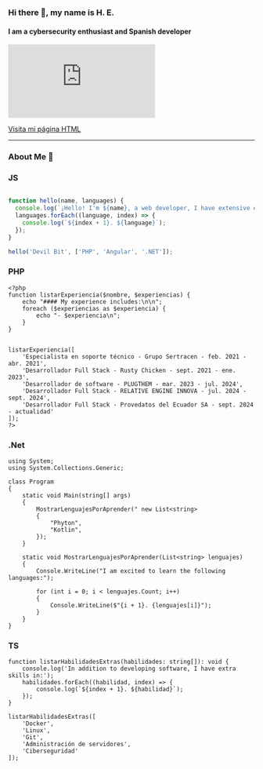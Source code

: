 ### Hi there 👋, my name is H. E.
#### I am a cybersecurity enthusiast and Spanish developer
![I am cybersecurity enthusiast and Spanish developer](https://echarts.apache.org/examples/en/editor.html?c=bar-simple&code=PYBwLglsB2AEC8sDeAoWsAeBBDEDOAXMmurGAJ4gCmRA5AMYCGYVA5sAE7m0A0J6AE2aMiAbVoAZRh0YA3KgBtesWlmisArgunLaAOgByVMLQC6JAL5905HPiKpSZSjRWzGCjVVqXrsPFQcEFSEsKL8xE6CwmIAHACsPLAA7Ikp8aZ-ThTUdABGOhEWJOYWANxAA)

[Visita mi página HTML](./bar-simple.html)

---

### About Me 🚀

### JS
```javascript

function hello(name, languages) {
  console.log(`¡Hello! I'm ${name}, a web developer, I have extensive experience in the following languages:`);
  languages.forEach((language, index) => {
    console.log(`${index + 1}. ${language}`);
  });
}

hello('Devil Bit', ['PHP', 'Angular', '.NET']);

````

### PHP
````
<?php
function listarExperiencia($nombre, $experiencias) {
    echo "#### My experience includes:\n\n";
    foreach ($experiencias as $experiencia) {
        echo "- $experiencia\n";
    }
}


listarExperiencia([
    'Especialista en soporte técnico - Grupo Sertracen - feb. 2021 - abr. 2021',
    'Desarrollador Full Stack - Rusty Chicken - sept. 2021 - ene. 2023',
    'Desarrollador de software - PLUGTHEM - mar. 2023 - jul. 2024',
    'Desarrollador Full Stack - RELATIVE ENGINE INNOVA - jul. 2024 - sept. 2024',
    'Desarrollador Full Stack - Provedatos del Ecuador SA - sept. 2024 - actualidad'
]);
?>
````

### .Net
````
using System;
using System.Collections.Generic;

class Program
{
    static void Main(string[] args)
    {
        MostrarLenguajesPorAprender(" new List<string>
        {
            "Phyton",
            "Kotlin",
        });
    }

    static void MostrarLenguajesPorAprender(List<string> lenguajes)
    {
        Console.WriteLine("I am excited to learn the following languages:");
        
        for (int i = 0; i < lenguajes.Count; i++)
        {
            Console.WriteLine($"{i + 1}. {lenguajes[i]}");
        }
    }
}
````
### TS
````
function listarHabilidadesExtras(habilidades: string[]): void {
    console.log('In addition to developing software, I have extra skills in:');
    habilidades.forEach((habilidad, index) => {
        console.log(`${index + 1}. ${habilidad}`);
    });
}

listarHabilidadesExtras([
    'Docker',
    'Linux',
    'Git',
    'Administración de servidores',
    'Ciberseguridad'
]);

